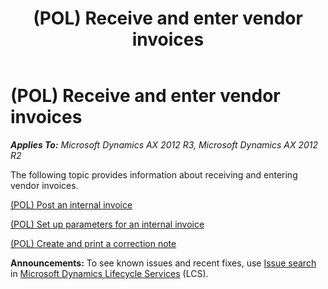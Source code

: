 ﻿---
title: (POL) Receive and enter vendor invoices
TOCTitle: (POL) Receive and enter vendor invoices
ms:assetid: a79bdb4c-3fe1-4c56-bc72-9d847b952290
ms:mtpsurl: https://technet.microsoft.com/en-us/library/JJ711232(v=AX.60)
ms:contentKeyID: 49387050
ms.date: 04/18/2014
mtps_version: v=AX.60
---

# (POL) Receive and enter vendor invoices 


_**Applies To:** Microsoft Dynamics AX 2012 R3, Microsoft Dynamics AX 2012 R2_

The following topic provides information about receiving and entering vendor invoices.

[(POL) Post an internal invoice](pol-post-an-internal-invoice.md)

[(POL) Set up parameters for an internal invoice](pol-set-up-parameters-for-an-internal-invoice.md)

[(POL) Create and print a correction note](pol-create-and-print-a-correction-note.md)

  
**Announcements:** To see known issues and recent fixes, use [Issue search](http://go.microsoft.com/fwlink/?linkid=389258) in [Microsoft Dynamics Lifecycle Services](http://go.microsoft.com/fwlink/?linkid=306505) (LCS).

